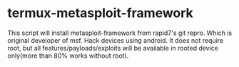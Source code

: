 # termux-metasploit-framework
This script will install metasploit-framework from rapid7's git repro. Which is original developer of msf. Hack devices using android. It does not require root, but all features/payloads/exploits will be available in rooted device only(more than 80% works without root).
